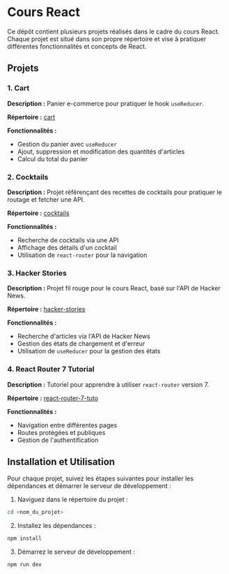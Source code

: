 # Cours React

Ce dépôt contient plusieurs projets réalisés dans le cadre du cours React. Chaque projet est situé dans son propre répertoire et vise à pratiquer différentes fonctionnalités et concepts de React.

## Projets

### 1. Cart

**Description :** Panier e-commerce pour pratiquer le hook `useReducer`.

**Répertoire :** [cart](cart/)

**Fonctionnalités :**

- Gestion du panier avec `useReducer`
- Ajout, suppression et modification des quantités d'articles
- Calcul du total du panier

### 2. Cocktails

**Description :** Projet référençant des recettes de cocktails pour pratiquer le routage et fetcher une API.

**Répertoire :** [cocktails](cocktails/)

**Fonctionnalités :**

- Recherche de cocktails via une API
- Affichage des détails d'un cocktail
- Utilisation de `react-router` pour la navigation

### 3. Hacker Stories

**Description :** Projet fil rouge pour le cours React, basé sur l'API de Hacker News.

**Répertoire :** [hacker-stories](hacker-stories/)

**Fonctionnalités :**

- Recherche d'articles via l'API de Hacker News
- Gestion des états de chargement et d'erreur
- Utilisation de `useReducer` pour la gestion des états

### 4. React Router 7 Tutorial

**Description :** Tutoriel pour apprendre à utiliser `react-router` version 7.

**Répertoire :** [react-router-7-tuto](react-router-7-tuto/)

**Fonctionnalités :**

- Navigation entre différentes pages
- Routes protégées et publiques
- Gestion de l'authentification

## Installation et Utilisation

Pour chaque projet, suivez les étapes suivantes pour installer les dépendances et démarrer le serveur de développement :

1. Naviguez dans le répertoire du projet :

```sh
cd <nom_du_projet>
```

2. Installez les dépendances :

```sh
npm install
```

3. Démarrez le serveur de développement :

```sh
npm run dev
```

